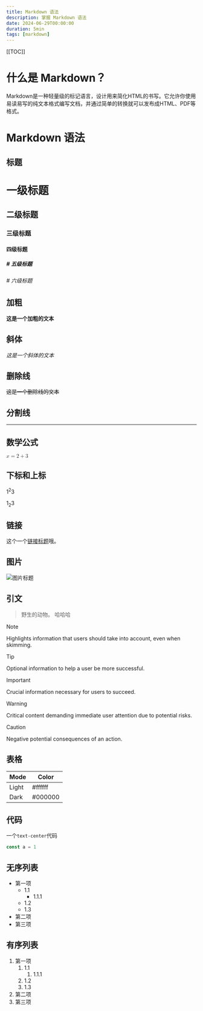 ```yaml
---
title: Markdown 语法
description: 掌握 Markdown 语法
date: 2024-06-29T00:00:00
duration: 5min
tags: [markdown]
---
```


[[TOC]]

# 什么是 Markdown？

Markdown是一种轻量级的标记语言，设计用来简化HTML的书写。它允许你使用易读易写的纯文本格式编写文档，并通过简单的转换就可以发布成HTML、PDF等格式。

# Markdown 语法

## 标题

# 一级标题
## 二级标题
### 三级标题
#### 四级标题
##### # 五级标题
###### # 六级标题

## 加粗

**这是一个加粗的文本**

## 斜体

*这是一个斜体的文本*

## 删除线

~~这是一个删除线的文本~~

## 分割线

---

## 数学公式

<math xmlns="http://www.w3.org/1998/Math/MathML">
  <mrow>
    <mi>x</mi>
    <mo>=</mo>
    <mn>2</mn>
    <mo>+</mo>
    <mn>3</mn>
  </mrow>
</math>

## 下标和上标

1<sup>2</sup>3

1<sub>2</sub>3

## 链接

这个一个[链接标题](https://example.com)哦。

## 图片

![图片标题](https://yys.res.netease.com/pc/fab/20240607095407/img/one_956a8e4a.jpg)

## 引文

> 野生的动物。
> 哈哈哈

> [!NOTE]
> Highlights information that users should take into account, even when skimming.

> [!TIP]
> Optional information to help a user be more successful.

> [!IMPORTANT]
> Crucial information necessary for users to succeed.

> [!WARNING]
> Critical content demanding immediate user attention due to potential risks.

> [!CAUTION]
> Negative potential consequences of an action.

## 表格

| Mode | Color |
| --- | --- |
| Light | #ffffff |
| Dark | #000000 |

## 代码

一个`text-center`代码

```ts
const a = 1
```

## 无序列表

- 第一项
  - 1.1
    - 1.1.1
  - 1.2
  - 1.3
- 第二项
- 第三项

## 有序列表

1. 第一项
   1. 1.1
      1. 1.1.1
   2. 1.2
   3. 1.3
2. 第二项
3. 第三项
